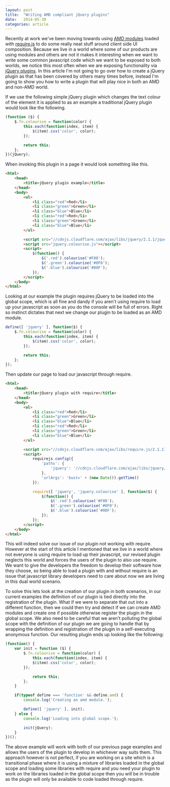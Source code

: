 ```yaml
---
layout: post
title:  "Writing AMD compliant jQuery plugins"
date:   2014-05-30
categories: article
---
```


Recently at work we've been moving towards using [AMD modules](http://en.wikipedia.org/wiki/Asynchronous_module_definition) loaded with [require.js](http://requirejs.org/) to do some really neat stuff around client side UI composition. Because we live in a world where some of our products are using modules and others are not it makes it interesting when we want to write some common javascript code which we want to be exposed to both worlds, we notice this most often when we are exposing functionality via [jQuery plugins](http://learn.jquery.com/plugins/). In this article I'm not going to go over how to create a jQuery plugin as that has been covered by others many times before, instead I'm going to show you how to write a plugin that will play nice in both an AMD and non-AMD world.

If we use the following simple jQuery plugin which changes the text colour of the element it is applied to as an example a traditional jQuery plugin would look like the following.

```js
(function ($) {
	$.fn.colourise = function(color) {
		this.each(function(index, item) {
			$(item).css('color', color);
		});

		return this;
	};
})(jQuery);
```

When invoking this plugin in a page it would look something like this.

```html
<html>
	<head>
		<title>jQuery plugin example</title>
	</head>
	<body>
		<ul>
			<li class="red">Red</li>
			<li class="green">Green</li>
			<li class="blue">Blue</li>
			<li class="red">Red</li>
			<li class="green">Green</li>
			<li class="blue">Blue</li>
		</ul>

		<script src="//cdnjs.cloudflare.com/ajax/libs/jquery/2.1.1/jquery.min.js"></script>
		<script src="jquery.colourise.js"></script>
		<script>
			$(function() {
				$('.red').colourise('#F00');
				$('.green').colourise('#0F0');
				$('.blue').colourise('#00F');
			});
		</script>
	</body>
</html>
```

Looking at our example the plugin requires jQuery to be loaded into the global scope, which is all fine and dandy if you aren't using require to load up your javascript as soon as you do the console will be full of errors. Right so instinct dictates that next we change our plugin to be loaded as an AMD module.

```js
define([ 'jquery' ], function($) {
	$.fn.colourise = function(color) {
		this.each(function(index, item) {
			$(item).css('color', color);
		});

		return this;
	};
});
```

Then update our page to load our javascript through require.

```html
<html>
	<head>
		<title>jQuery plugin with require</title>
	</head>
	<body>
		<ul>
			<li class="red">Red</li>
			<li class="green">Green</li>
			<li class="blue">Blue</li>
			<li class="red">Red</li>
			<li class="green">Green</li>
			<li class="blue">Blue</li>
		</ul>

		<script src="//cdnjs.cloudflare.com/ajax/libs/require.js/2.1.11/require.min.js"></script>
		<script>
			requirejs.config({
				'paths': {
					'jquery': '//cdnjs.cloudflare.com/ajax/libs/jquery/2.1.1/jquery.min',
				},
				'urlArgs': 'bust=' + (new Date()).getTime()
			});

			require([ 'jquery', 'jquery.colourise' ], function($) {
				$(function() {
					$('.red').colourise('#F00');
					$('.green').colourise('#0F0');
					$('.blue').colourise('#00F');
				});
			});
		</script>
	</body>
</html>
```

This will indeed solve our issue of our plugin not working with require. However at the start of this article I mentioned that we live in a world where not everyone is using require to load up their javascript, our revised plugin neglects this world and forces the users of the plugin to also use require. We want to give the developers the freedom to develop their software how they choose, so being able to load a plugin with and without require is an issue that javascript library developers need to care about now we are living in this dual world scenario.

To solve this lets look at the creation of our plugin in both scenarios, in our current examples the definition of our plugin is tied directly into the registration of the plugin. What if we were to separate that out into a different function, then we could then try and detect if we can create AMD modules and create one if possible otherwise register the plugin in the global scope. We also need to be careful that we aren't polluting the global scope with the definition of our plugin we are going to handle that by wrapping the definition and registration of the plugin in a self-executing anonymous function. Our resulting plugin ends up looking like the following:

```js
(function() {
	var init = function ($) {
		$.fn.colourise = function(color) {
			this.each(function(index, item) {
			$(item).css('color', color);
		});

			return this;
		};
	}

	if(typeof define === 'function' && define.amd) {
		console.log('Creating an amd module.');

		define([ 'jquery' ], init);
	} else {
		console.log('Loading into global scope.');

		init(jQuery);
	}
})();
```

The above example will work with both of our previous page examples and allows the users of the plugin to develop in whichever way suits them. This approach however is not perfect, if you are working on a site which is a transitional phase where it is using a mixture of libraries loaded in the global scope and loading some libraries with require and you need your plugin to work on the libraries loaded in the global scope then you will be in trouble as the plugin will only be available to code loaded through require.
